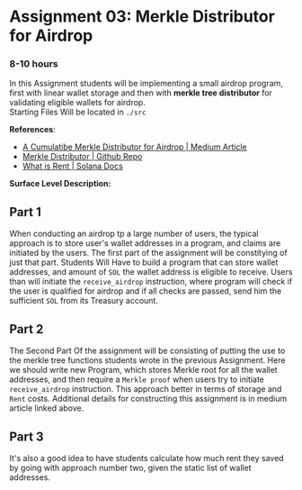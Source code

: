 # Assignment 03: Merkle Distributor for Airdrop

### 8-10 hours

In this Assignment students will be implementing a small airdrop program, first with linear wallet storage and then with **merkle tree distributor** for validating eligible wallets for airdrop.\
Starting Files Will be located in `./src`

**References**:

* [A Cumulatibe Merkle Distributor for Airdrop | Medium Article](https://pngfi.medium.com/a-cumulative-merkle-distributor-for-airdrop-51f0a5b49d2c)
* [Merkle Distributor | Github Repo](https://github.com/pngfi/merkle-distributor)
* [What is Rent | Solana Docs](https://docs.solana.com/developing/intro/rent)

**Surface Level Description:**

## Part 1

When conducting an airdrop tp a large number of users, the typical approach is to store user's wallet addresses in a program, and claims are initiated by the users. The first part of the assignment will be constitying of just that part. Students Will Have to build a program that can store wallet addresses, and amount of `SOL` the wallet address is eligible to receive. Users than will initiate the `receive_airdrop` instruction, where program will check if the user is qualified for airdrop and if all checks are passed, send him the sufficient `SOL` from its Treasury account.

## Part 2

The Second Part Of the assignment will be consisting of putting the use to the merkle tree functions students wrote in the previous Assignment. Here we should write new Program, which stores Merkle root for all the wallet addresses, and then require a `Merkle proof` when users try to initiate `receive_airdrop` instruction. This approach better in terms of storage and `Rent` costs. Additional details for constructing this assignment is in medium article linked above.

## Part 3

It's also a good idea to have students calculate how much rent they saved by going with approach number two, given the static list of wallet addresses.
